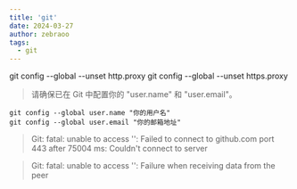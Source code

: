 ```yaml
---
title: 'git'
date: 2024-03-27
author: zebraoo
tags:
  - git
---
```


git config --global --unset http.proxy 
git config --global --unset https.proxy


> 请确保已在 Git 中配置你的 "user.name" 和 "user.email"。
```
git config --global user.name "你的用户名"
git config --global user.email "你的邮箱地址"

```
> Git: fatal: unable to access '': Failed to connect to github.com port 443 after 75004 ms: Couldn't connect to server

> Git: fatal: unable to access '': Failure when receiving data from the peer